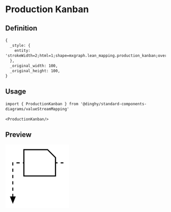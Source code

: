 # Production Kanban

## Definition

```
{
  _style: { 
    entity: 'strokeWidth=2;html=1;shape=mxgraph.lean_mapping.production_kanban;overflow=fill;',
  },
  _original_width: 100,
  _original_height: 100,
}
```

## Usage

```
import { ProductionKanban } from '@dinghy/standard-components-diagrams/valueStreamMapping'

<ProductionKanban/>
```

## Preview

<img src="./production-kanban.png" width="200"/>
